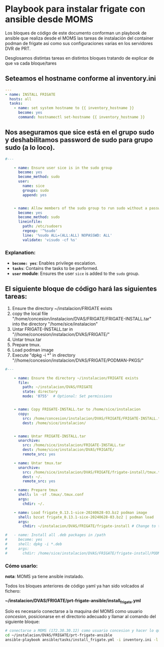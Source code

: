 # Playbook para instalar frigate con ansible desde MOMS

Los bloques de código de este documento conforman un playbook de ansible
que realiza desde el MOMS las tareas de instalación del container podman
de frigate asi como sus configuraciones varias en los servidores DVR de
PRT.

Desglosamos distintas tareas en distintos bloques tratando de explicar
de que va cada bloque/tares

## Seteamos el hostname conforme al inventory.ini

``` yaml
---
- name: INSTALL FRIGATE
  hosts: all
  tasks:
    - name: set system hostname to {{ inventory_hostname }}
      become: yes
      command: hostnamectl set-hostname {{ inventory_hostname }}

```

## Nos aseguramos que sice está en el grupo sudo y deshabilitamos password de sudo para grupo sudo (a lo loco).

``` yaml
#---

    - name: Ensure user sice is in the sudo group
      become: yes
      become_method: sudo
      user:
        name: sice
        groups: sudo
        append: yes


    - name: Allow members of the sudo group to run sudo without a password
      become: yes
      become_method: sudo
      lineinfile:
        path: /etc/sudoers
        regexp: '^%sudo'
        line: '%sudo ALL=(ALL:ALL) NOPASSWD: ALL'
        validate: 'visudo -cf %s'

```

### Explanation:

-   **`become: yes`**: Enables privilege escalation.
-   **`tasks`**: Contains the tasks to be performed.
-   **`user` module**: Ensures the user `sice` is added to the `sudo`
    group.

## El siguiente bloque de código hará las siguientes tareas:

1.  Ensure the directory \~/instalacion/FRIGATE exists
2.  copy the local file
    "/home/concesion/instalacion/DVAS/FRIGATE/FRIGATE-INSTALL.tar" into
    the directory "/home/sice/instalacion"
3.  Untar FRIGATE-INSTALL.tar in
    "//home/concesion/instalacion/DVAS/FRIGATE/"
4.  Untar tmux.tar
5.  Prepare tmux.
6.  Load podman image
7.  Execute "dpkg -i \*" in directory
    "//home/concesion/instalacion/DVAS/FRIGATE/PODMAN-PKGS/"

``` yaml
#---

    - name: Ensure the directory ~/instalacion/FRIGATE exists
      file:
        path: ~/instalacion/DVAS/FRIGATE
        state: directory
        mode: '0755'  # Optional: Set permissions


    - name: Copy FRIGATE-INSTALL.tar to /home/sice/instalacion
      copy:
        src: /home/concesion/instalacion/DVAS/FRIGATE/FRIGATE-INSTALL.tar
        dest: /home/sice/instalacion/


    - name: Untar FRIGATE-INSTALL.tar
      unarchive:
        src: /home/sice/instalacion/FRIGATE-INSTALL.tar
        dest: /home/sice/instalacion/DVAS/FRIGATE/
        remote_src: yes

    - name: Untar tmux.tar
      unarchive:
        src: /home/sice/instalacion/DVAS/FRIGATE/frigate-install/tmux.tar
        dest: ~/.
        remote_src: yes

    - name: Prepare tmux
      shell: ln -sf .tmux/.tmux.conf
      args:
        chdir: ~/.

    - name: Load frigate_0.13.1-sice-20240628-03.bz2 podman image
      shell: bzcat frigate_0.13.1-sice-20240628-03.bz2 | podman load
      args:
        chdir: ~/instalacion/DVAS/FRIGATE/frigate-install # Change to the specified directory before executing the command

#   - name: Install all .deb packages in /path
#     become: yes
#     shell: dpkg -i *.deb
#     args:
#       chdir: /home/sice/instalacion/DVAS/FRIGATE/frigate-install/PODMAN-PKGS/
```

### Cómo usarlo:

**nota**: MOMS ya tiene ansible instalado.

Todos los bloques anteriores de código yaml ya han sido volcados al
fichero:

**\~/instalacion/DVAS/FRIGATE/prt-frigate-ansible/install<sub>frigate</sub>.yml**

Solo es necesario conectarse a la maquina del MOMS como usuario
*concesion*, posicionarse en el directorio adecuado y llamar al comando
del siguiente bloque:

``` bash
# conectarse a MOMS (172.30.30.12) como usuario concesion y hacer lo que sigue
cd ~/instalacion/DVAS/FRIGATE/prt-frigate-ansible
ansible-playbook ansible/tasks/install_frigate.yml -i inventory.ini -l prt-zm01
```
